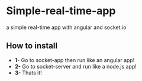 # Simple-real-time-app
a simple real-time app with angular and socket.io

## How to install
* **1-** Go to socket-app then run like an angular app!
* **2-** Go to socket-server and run like a node.js app!
* **3-** Thats it!
